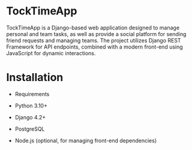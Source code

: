 # TockTimeApp
TockTimeApp is a Django-based web application designed to manage personal and team tasks, as well as provide a social platform for sending friend requests and managing teams. The project utilizes Django REST Framework for API endpoints, combined with a modern front-end using JavaScript for dynamic interactions.
# Installation

- Requirements

- Python 3.10+

- Django 4.2+

- PostgreSQL

- Node.js (optional, for managing front-end dependencies)
